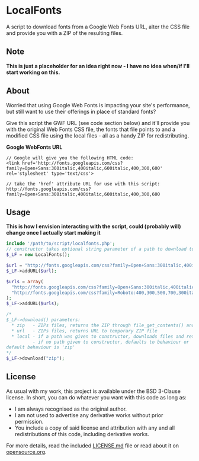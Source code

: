 # LocalFonts #

A script to download fonts from a Google Web Fonts URL, alter the CSS file and provide you with a ZIP of the resulting files.

## Note ##

**This is just a placeholder for an idea right now - I have no idea when/if I'll start working on this.**

## About ##

Worried that using Google Web Fonts is impacting your site's performance, but still want to use their offerings in place of standard fonts?

Give this script the GWF URL (see code section below) and it'll provide you with the original Web Fonts CSS file, the fonts that file points to and a modified CSS file using the local files - all as a handy ZIP for redistributing.

**Google WebFonts URL**

```
// Google will give you the following HTML code:
<link href='http://fonts.googleapis.com/css?family=Open+Sans:300italic,400italic,600italic,400,300,600' rel='stylesheet' type='text/css'>

// take the 'href' attribute URL for use with this script:
http://fonts.googleapis.com/css?family=Open+Sans:300italic,400italic,600italic,400,300,600
```

## Usage ##

**This is how I envision interacting with the script, could (probably will) change once I actually start making it**

```php
include '/path/to/script/localfonts.php';
// constructor takes optional string parameter of a path to download to
$_LF = new LocalFonts();

$url = "http://fonts.googleapis.com/css?family=Open+Sans:300italic,400italic,600italic,400,300,600";
$_LF->addURL($url);

$urls = array(
  "http://fonts.googleapis.com/css?family=Open+Sans:300italic,400italic,600italic,400,300,600",
  "http://fonts.googleapis.com/css?family=Roboto:400,300,500,700,300italic,400italic,500italic,700italic"
);
$_LF->addURL($urls);

/*
$_LF->download() parameters:
  * zip   - ZIPs files, returns the ZIP through file_get_contents() and then deletes the ZIP
  * url   - ZIPs files, returns URL to temporary ZIP file
  * local - if a path was given to constructor, downloads files and returns an array of URLs to the generated CSS files
          - if no path given to constructor, defaults to behaviour or 'url'
default behaviour is 'zip'
*/
$_LF->download("zip");
```

## License ##

As usual with my work, this project is available under the BSD 3-Clause license. In short, you can do whatever you want with this code as long as:

* I am always recognised as the original author.
* I am not used to advertise any derivative works without prior permission.
* You include a copy of said license and attribution with any and all redistributions of this code, including derivative works.

For more details, read the included [LICENSE.md](LICENSE.md) file or read about it on [opensource.org](http://opensource.org/licenses/BSD-3-Clause).
